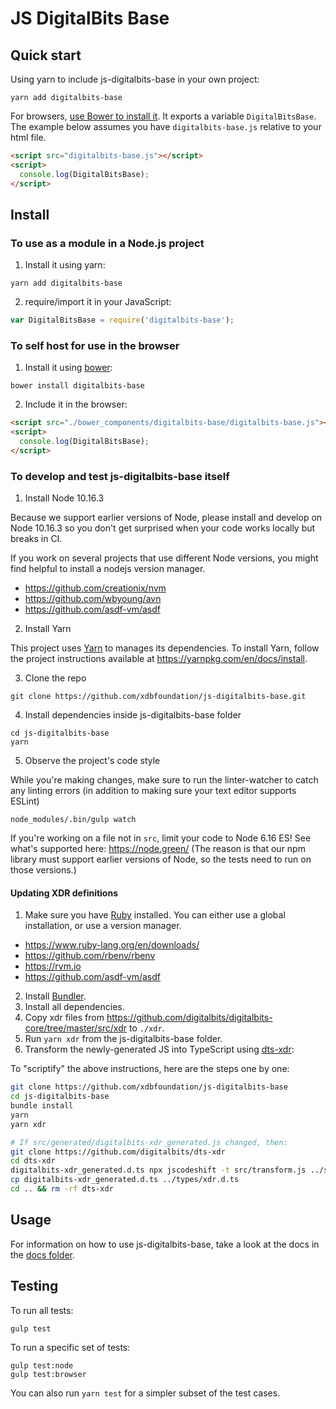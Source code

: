 # JS DigitalBits Base
## Quick start

Using yarn to include js-digitalbits-base in your own project:

```shell
yarn add digitalbits-base
```

For browsers, [use Bower to install it](#to-use-in-the-browser). It exports a
variable `DigitalBitsBase`. The example below assumes you have `digitalbits-base.js`
relative to your html file.

```html
<script src="digitalbits-base.js"></script>
<script>
  console.log(DigitalBitsBase);
</script>
```

## Install

### To use as a module in a Node.js project

1. Install it using yarn:

```shell
yarn add digitalbits-base
```

2. require/import it in your JavaScript:

```js
var DigitalBitsBase = require('digitalbits-base');
```

### To self host for use in the browser

1. Install it using [bower](http://bower.io):

```shell
bower install digitalbits-base
```

2. Include it in the browser:

```html
<script src="./bower_components/digitalbits-base/digitalbits-base.js"></script>
<script>
  console.log(DigitalBitsBase);
</script>
```

### To develop and test js-digitalbits-base itself

1. Install Node 10.16.3

Because we support earlier versions of Node, please install and develop on Node 10.16.3 so you don't get surprised when your code works locally but breaks in CI.

If you work on several projects that use different Node versions, you might find helpful to install a nodejs version manager.

- https://github.com/creationix/nvm
- https://github.com/wbyoung/avn
- https://github.com/asdf-vm/asdf

2. Install Yarn

This project uses [Yarn](https://yarnpkg.com/) to manages its dependencies. To install Yarn, follow the project instructions available at https://yarnpkg.com/en/docs/install.

3. Clone the repo

```shell
git clone https://github.com/xdbfoundation/js-digitalbits-base.git
```

4. Install dependencies inside js-digitalbits-base folder

```shell
cd js-digitalbits-base
yarn
```

5. Observe the project's code style

While you're making changes, make sure to run the linter-watcher to catch any
linting errors (in addition to making sure your text editor supports ESLint)

```shell
node_modules/.bin/gulp watch
```

If you're working on a file not in `src`, limit your code to Node 6.16 ES! See
what's supported here: https://node.green/ (The reason is that our npm library
must support earlier versions of Node, so the tests need to run on those
versions.)

#### Updating XDR definitions

1. Make sure you have [Ruby](https://www.ruby-lang.org/en/) installed. You can
   either use a global installation, or use a version manager.

- https://www.ruby-lang.org/en/downloads/
- https://github.com/rbenv/rbenv
- https://rvm.io
- https://github.com/asdf-vm/asdf

2. Install [Bundler](https://bundler.io).
3. Install all dependencies.
4. Copy xdr files from
   https://github.com/digitalbits/digitalbits-core/tree/master/src/xdr to `./xdr`.
5. Run `yarn xdr` from the js-digitalbits-base folder.
6. Transform the newly-generated JS into TypeScript using [dts-xdr](https://github.com/digitalbits/dts-xdr):

To "scriptify" the above instructions, here are the steps one by one:

```bash
git clone https://github.com/xdbfoundation/js-digitalbits-base
cd js-digitalbits-base
bundle install
yarn
yarn xdr

# If src/generated/digitalbits-xdr_generated.js changed, then:
git clone https://github.com/digitalbits/dts-xdr
cd dts-xdr
digitalbits-xdr_generated.d.ts npx jscodeshift -t src/transform.js ../src/generated/digitalbits-xdr_generated.js
cp digitalbits-xdr_generated.d.ts ../types/xdr.d.ts
cd .. && rm -rf dts-xdr
```

## Usage

For information on how to use js-digitalbits-base, take a look at the docs in the
[docs folder](./docs).

## Testing

To run all tests:

```shell
gulp test
```

To run a specific set of tests:

```shell
gulp test:node
gulp test:browser
```

You can also run `yarn test` for a simpler subset of the test cases.